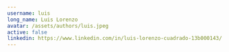```yaml
---
username: luis
long_name: Luis Lorenzo
avatar: /assets/authors/luis.jpeg
active: false
linkedin: https://www.linkedin.com/in/luis-lorenzo-cuadrado-13b000143/
---
```

